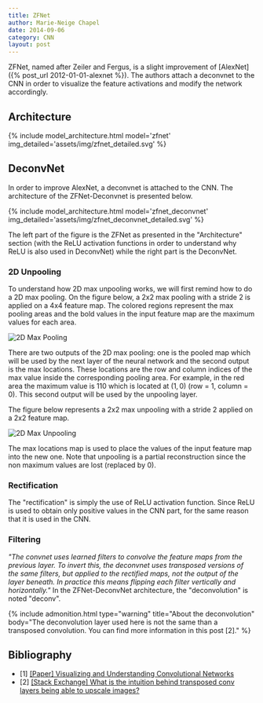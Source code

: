 ```yaml
---
title: ZFNet
author: Marie-Neige Chapel
date: 2014-09-06
category: CNN
layout: post
---
```


ZFNet, named after Zeiler and Fergus, is a slight improvement of [AlexNet]({% post_url 2012-01-01-alexnet %}). The authors attach a deconvnet to the CNN in order to visualize the feature activations and modify the network accordingly.

## Architecture

{% include model_architecture.html model='zfnet' img_detailed='assets/img/zfnet_detailed.svg' %}

## DeconvNet

In order to improve AlexNet, a deconvnet is attached to the CNN. The architecture of the ZFNet-Deconvnet is presented below.

{% include model_architecture.html model='zfnet_deconvnet' img_detailed='assets/img/zfnet_deconvnet_detailed.svg' %}

The left part of the figure is the ZFNet as presented in the "Architecture" section (with the ReLU activation functions in order to understand why ReLU is also used in DeconvNet) while the right part is the DeconvNet.

### 2D Unpooling

To understand how 2D max unpooling works, we will first remind how to do a 2D max pooling. On the figure below, a 2x2 max pooling with a stride 2 is applied on a 4x4 feature map. The colored regions represent the max pooling areas and the bold values in the input feature map are the maximum values for each area.

![2D Max Pooling]({{site.baseurl}}/assets/img/deconvnet_pooling.svg)

There are two outputs of the 2D max pooling: one is the pooled map which will be used by the next layer of the neural network and the second output is the max locations. These locations are the row and column indices of the max value inside the corresponding pooling area. For example, in the red area the maximum value is $110$ which is located at $(1, 0)$ (row = 1, column = 0). This second output will be used by the unpooling layer.

The figure below represents a 2x2 max unpooling with a stride 2 applied on a 2x2 feature map.

![2D Max Unpooling]({{site.baseurl}}/assets/img/deconvnet_unpooling.svg)

The max locations map is used to place the values of the input feature map into the new one. Note that unpooling is a partial reconstruction since the non maximum values are lost (replaced by $0$).

### Rectification

The "rectification" is simply the use of ReLU activation function. Since ReLU is used to obtain only positive values in the CNN part,  for the same reason that it is used in the CNN.

### Filtering

*"The convnet uses learned filters to convolve the feature maps from the previous layer. To invert this, the deconvnet uses transposed versions of the same filters, but applied to the rectified maps, not the output of the layer beneath. In practice this means flipping each filter vertically and horizontally."* In the ZFNet-DeconvNet architecture, the "deconvolution" is noted "deconv".

{% include admonition.html type="warning" title="About the deconvolution" body="The deconvolution layer used here is not the same than a transposed convolution. You can find more information in this post [2]." %}

## Bibliography

- [1] [[Paper] Visualizing and Understanding Convolutional Networks](https://arxiv.org/pdf/1311.2901)
- [2] [[Stack Exchange] What is the intuition behind transposed conv layers being able to upscale images?](https://datascience.stackexchange.com/questions/95041/what-is-the-intuition-behind-transposed-conv-layers-being-able-to-upscale-images)
